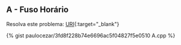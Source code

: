 
## A - Fuso Horário

Resolva este problema:
[URI][uri-2057]{:target="_blank"}



{% gist paulocezar/3fd8f228b74e6696ac5f04827f5e0510 A.cpp %}

[uri-2057]:		https://www.urionlinejudge.com.br/judge/pt/problems/view/2057
